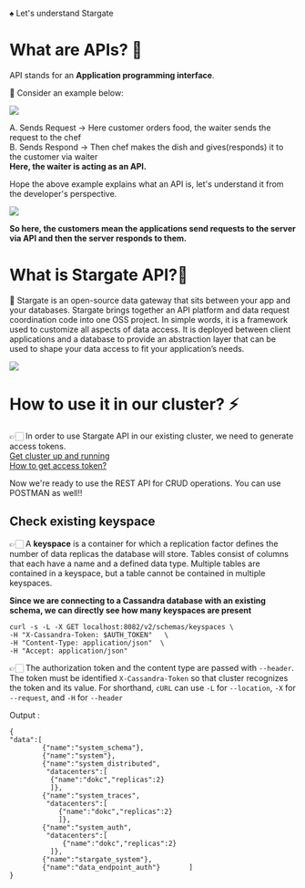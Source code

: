 ♠ Let's understand Stargate

# What are APIs? 🚀

API stands for an **Application programming interface**. 

🔅 Consider an example below:

![](https://cdn-images-1.medium.com/max/880/1*PFEHu46MDh1sajTJgeMSqg.png)

A. Sends Request -> Here customer orders food, the waiter sends the request to the chef <br> 
B. Sends Respond -> Then chef makes the dish and gives(responds) it to the customer via waiter <br>
**Here, the waiter is acting as an API.**

Hope the above example explains what an API is, let's understand it from the developer's perspective.

![](https://cdn-images-1.medium.com/max/880/1*5IQ52kZAIfxsIH4uwOcyQg.png)

**So here, the customers mean the applications send requests to the server via API and then the server responds to them.**

# What is Stargate API?🚀

🔅 Stargate is an open-source data gateway that sits between your app and your databases. Stargate brings together an API platform and data request coordination code into one OSS project. In simple words, it is a framework used to customize all aspects of data access. It is deployed between client applications and a database to provide an abstraction layer that can be used to shape your data access to fit your application’s needs.

![](https://cdn-images-1.medium.com/max/880/1*pBJ2kPKU2JRkhWtRn1eGPg.png)


# How to use it in our cluster? ⚡
👉🏻 In order to use Stargate API in our existing cluster, we need to generate access tokens. <br>
[Get cluster up and running](https://dokc.github.io/Helm-Charts/) <br>
[How to get access token?](https://github.com/dokc/how-to-dok/blob/main/resources/how_to_retrieve_k8ssandra_superuser_credentials.md)

Now we're ready to use the REST API for CRUD operations. You can use POSTMAN as well!!

## Check existing keyspace

👉🏻 A **keyspace** is a container for which a replication factor defines the number of data replicas the database will store. Tables consist of columns that each have a name and a defined data type. Multiple tables are contained in a keyspace, but a table cannot be contained in multiple keyspaces. 

**Since we are connecting to a Cassandra database with an existing schema, we can directly see how many keyspaces are present**

```
curl -s -L -X GET localhost:8082/v2/schemas/keyspaces \              
-H "X-Cassandra-Token: $AUTH_TOKEN"   \
-H "Content-Type: application/json"  \
-H "Accept: application/json"
```

👉🏻 The authorization token and the content type are passed with `--header`. 
The token must be identified  `X-Cassandra-Token` so that cluster recognizes the token and its value. For shorthand, `cURL` can use `-L` for `--location`, `-X` for `--request`, and `-H` for `--header`

Output :

```
{
"data":[
        {"name":"system_schema"},
        {"name":"system"},  
        {"name":"system_distributed",
         "datacenters":[
          {"name":"dokc","replicas":2}
          ]},
        {"name":"system_traces",
         "datacenters":[
            {"name":"dokc","replicas":2}
            ]},
        {"name":"system_auth",
         "datacenters":[
             {"name":"dokc","replicas":2}
          ]},
        {"name":"stargate_system"},
        {"name":"data_endpoint_auth"}       ]
}
```
